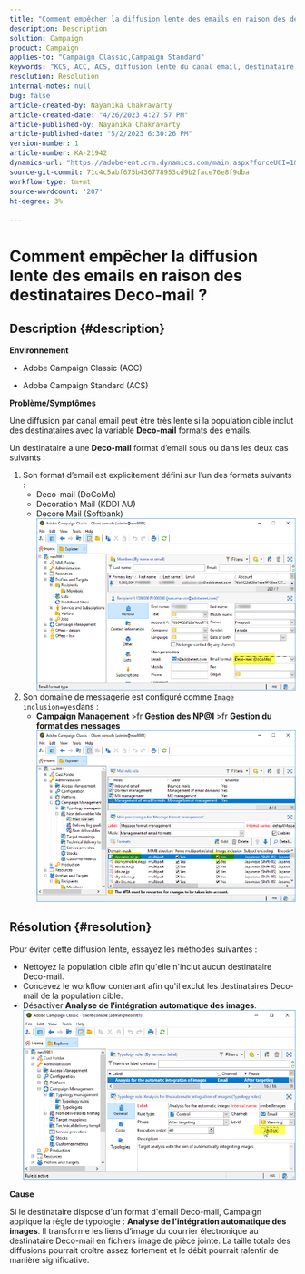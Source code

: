 ```yaml
---
title: "Comment empêcher la diffusion lente des emails en raison des destinataires Deco-mail ?"
description: Description
solution: Campaign
product: Campaign
applies-to: "Campaign Classic,Campaign Standard"
keywords: "KCS, ACC, ACS, diffusion lente du canal email, destinataire au format d'email Deco-mail, Performance, Débit"
resolution: Resolution
internal-notes: null
bug: false
article-created-by: Nayanika Chakravarty
article-created-date: "4/26/2023 4:27:57 PM"
article-published-by: Nayanika Chakravarty
article-published-date: "5/2/2023 6:30:26 PM"
version-number: 1
article-number: KA-21942
dynamics-url: "https://adobe-ent.crm.dynamics.com/main.aspx?forceUCI=1&pagetype=entityrecord&etn=knowledgearticle&id=b067dd49-4fe4-ed11-a7c7-6045bd006b4b"
source-git-commit: 71c4c5abf675b436778953cd9b2face76e8f9dba
workflow-type: tm+mt
source-wordcount: '207'
ht-degree: 3%

---
```


# Comment empêcher la diffusion lente des emails en raison des destinataires Deco-mail ?

## Description {#description}


<b>Environnement</b>

- Adobe Campaign Classic (ACC)

- Adobe Campaign Standard (ACS)

<b>Problème/Symptômes</b>

Une diffusion par canal email peut être très lente si la population cible inclut des destinataires avec la variable <b>Deco-mail</b> formats des emails.

Un destinataire a une <b>Deco-mail</b> format d’email sous ou dans les deux cas suivants :

1. Son format d’email est explicitement défini sur l’un des formats suivants :
   - Deco-mail (DoCoMo)
   - Decoration Mail (KDDI AU)
   - Decore Mail (Softbank)         ![](assets/___62f0ced0-54e4-ed11-a7c7-6045bd006b4b___.png)
2. Son domaine de messagerie est configuré comme `Image inclusion=yes`dans :
   - <b>Campaign Management</b> >fr <b>Gestion des NP@I</b> >fr <b>Gestion du format des messages</b>        ![](assets/___6af0ced0-54e4-ed11-a7c7-6045bd006b4b___.png)



## Résolution {#resolution}


Pour éviter cette diffusion lente, essayez les méthodes suivantes :

- Nettoyez la population cible afin qu&#39;elle n&#39;inclut aucun destinataire Deco-mail.
- Concevez le workflow contenant afin qu&#39;il exclut les destinataires Deco-mail de la population cible.
- Désactiver <b>Analyse de l’intégration automatique des images</b>.    ![](assets/6f31278e-55e4-ed11-a7c7-6045bd006b4b.png)


<b>Cause</b>

Si le destinataire dispose d&#39;un format d&#39;email Deco-mail, Campaign applique la règle de typologie : <b>Analyse de l’intégration automatique des images</b>. Il transforme les liens d’image du courrier électronique au destinataire Deco-mail en fichiers image de pièce jointe. La taille totale des diffusions pourrait croître assez fortement et le débit pourrait ralentir de manière significative.
